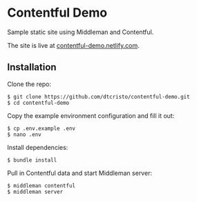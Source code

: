 # Contentful Demo

Sample static site using Middleman and Contentful.

The site is live at [contentful-demo.netlify.com](http://contentful-demo.netlify.com/).

## Installation

Clone the repo:

    $ git clone https://github.com/dtcristo/contentful-demo.git
    $ cd contentful-demo

Copy the example environment configuration and fill it out:

    $ cp .env.example .env
    $ nano .env

Install dependencies:

    $ bundle install

Pull in Contentful data and start Middleman server:

    $ middleman contentful
    $ middleman server

